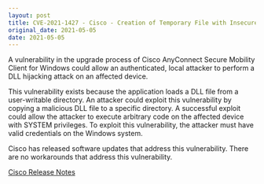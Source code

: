 ```yaml
---
layout: post
title: CVE-2021-1427 - Cisco - Creation of Temporary File with Insecure Permissions
original_date: 2021-05-05
date: 2021-05-05
---
```


A vulnerability in the upgrade process of Cisco AnyConnect Secure Mobility Client for Windows could allow an authenticated, local attacker to perform a DLL hijacking attack on an affected device.

This vulnerability exists because the application loads a DLL file from a user-writable directory. An attacker could exploit this vulnerability by copying a malicious DLL file to a specific directory. A successful exploit could allow the attacker to execute arbitrary code on the affected device with SYSTEM privileges. To exploit this vulnerability, the attacker must have valid credentials on the Windows system.

Cisco has released software updates that address this vulnerability. There are no workarounds that address this vulnerability.

[Cisco Release Notes](https://tools.cisco.com/security/center/content/CiscoSecurityAdvisory/cisco-sa-anyconnect-code-exec-jR3tWTA6)